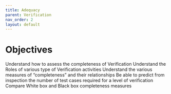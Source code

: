 ```yaml
---
title: Adequacy
parent: Verification
nav_order: 2
layout: default
---
```


# Objectives

Understand how to assess the completeness of Verification
Understand the Roles of various type of Verification activities
Understand the various measures of “completeness” and their relationships
Be able to predict from inspection the number of test cases required for a level of verification
Compare White box and Black box completeness measures
